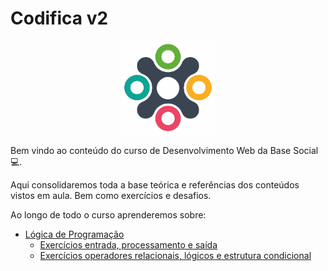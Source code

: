 # Codifica v2

<P align="center">
    <img src="assets/logo_base_social.jpg" width=150>
</p>

Bem vindo ao conteúdo do curso de Desenvolvimento Web da Base Social 💻.

Aqui consolidaremos toda a base teórica e referências dos conteúdos vistos em aula. Bem como exercícios e desafios.

Ao longo de todo o curso aprenderemos sobre:

* [Lógica de Programação](0_logica_de_programacao/README.md)
    * [Exercícios entrada, processamento e saída](0_logica_de_programacao/exercicios/entrada_processamento_saida.md)
    * [Exercícios operadores relacionais, lógicos e estrutura condicional](0_logica_de_programacao/exercicios/operadores_relacionais_logicos_condicional.md)
<!-- * [Javascript I](1_javascript_1/README.md) -->
<!-- * [HTML](2_html/README.md) -->
<!-- * [CSS](3_css/README.md) -->
<!-- * [Javascript II](4_javascript_2/README.md) -->
<!-- * [Github](4_github/README.md) -->
